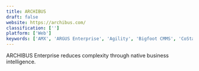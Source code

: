 ```yaml
---
title: ARCHIBUS
draft: false 
website: https://archibus.com/
classification: ['']
platform: ['Web']
keywords: ['AMX', 'ARGUS Enterprise', 'Agility', 'Bigfoot CMMS', 'CoStar Investment Analysis', 'Fixd', 'G-Locate', 'IBM TRIRIGA', 'LeaseEagle', 'MRI Investment Management', 'ProLease', 'RealPage Portfolio Asset Management (PAM)', 'Realogic Budget', 'Record360', 'Reiance', 'Trimble Manhattan', 'VTS', 'Visual Lease', 'Wasp AssetCloud', 'eMaint CMMS']
---
```

ARCHIBUS Enterprise reduces complexity through native business intelligence.